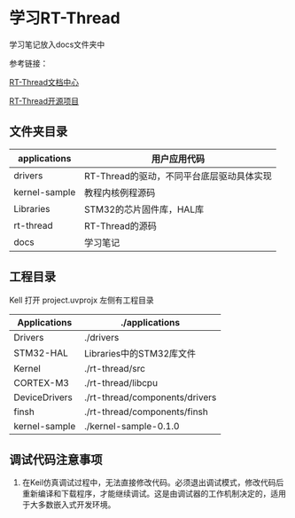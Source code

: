 # 学习RT-Thread


学习笔记放入docs文件夹中

参考链接：

[RT-Thread文档中心](https://www.rt-thread.org/document/site/#/rt-thread-version/rt-thread-standard/README)

[RT-Thread开源项目](https://github.com/RT-Thread/rt-thread)


## 文件夹目录

applications|		用户应用代码
----|-----
drivers	|		RT-Thread的驱动，不同平台底层驱动具体实现|
kernel-sample	|	教程内核例程源码
Libraries		|	STM32的芯片固件库，HAL库
rt-thread		|	RT-Thread的源码
docs            |   学习笔记



## 工程目录
Kell 打开 project.uvprojx
左侧有工程目录

|Applications|  ./applications|
|----|----|
|Drivers|		./drivers|
STM32-HAL|	Libraries中的STM32库文件
Kernel|		./rt-thread/src
CORTEX-M3|	./rt-thread/libcpu
DeviceDrivers|	./rt-thread/components/drivers|
finsh|		./rt-thread/components/finsh
kernel-sample|	./kernel-sample-0.1.0


## 调试代码注意事项

1. 在Keil仿真调试过程中，无法直接修改代码。必须退出调试模式，修改代码后重新编译和下载程序，才能继续调试。这是由调试器的工作机制决定的，适用于大多数嵌入式开发环境。

